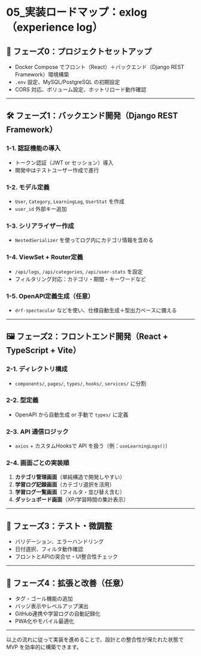 # 05\_実装ロードマップ：exlog（experience log）

## 🧱 フェーズ0：プロジェクトセットアップ

* Docker Compose でフロント（React）＋バックエンド（Django REST Framework）環境構築
* `.env` 設定、MySQL/PostgreSQL の初期設定
* CORS 対応、ボリューム設定、ホットリロード動作確認

---

## 🛠 フェーズ1：バックエンド開発（Django REST Framework）

### 1-1. 認証機能の導入

* トークン認証（JWT or セッション）導入
* 開発中はテストユーザー作成で進行

### 1-2. モデル定義

* `User`, `Category`, `LearningLog`, `UserStat` を作成
* `user_id` 外部キー追加

### 1-3. シリアライザー作成

* `NestedSerializer` を使ってログ内にカテゴリ情報を含める

### 1-4. ViewSet + Router定義

* `/api/logs`, `/api/categories`, `/api/user-stats` を設定
* フィルタリング対応：カテゴリ・期間・キーワードなど

### 1-5. OpenAPI定義生成（任意）

* `drf-spectacular` などを使い、仕様自動生成＋型出力ベースに備える

---

## 🖼 フェーズ2：フロントエンド開発（React + TypeScript + Vite）

### 2-1. ディレクトリ構成

* `components/`, `pages/`, `types/`, `hooks/`, `services/` に分割

### 2-2. 型定義

* OpenAPI から自動生成 or 手動で `types/` に定義

### 2-3. API 通信ロジック

* `axios` + カスタムHooksで API を扱う（例：`useLearningLogs()`）

### 2-4. 画面ごとの実装順

1. **カテゴリ管理画面**（単純構造で開発しやすい）
2. **学習ログ記録画面**（カテゴリ選択を活用）
3. **学習ログ一覧画面**（フィルタ・並び替え含む）
4. **ダッシュボード画面**（XP/学習時間の集計表示）

---

## 🧪 フェーズ3：テスト・微調整

* バリデーション、エラーハンドリング
* 日付選択、フィルタ動作確認
* フロントとAPIの突合せ・UI整合性チェック

---

## 🎯 フェーズ4：拡張と改善（任意）

* タグ・ゴール機能の追加
* バッジ表示やレベルアップ演出
* GitHub連携や学習ログの自動記録化
* PWA化やモバイル最適化

---

以上の流れに従って実装を進めることで、設計との整合性が保たれた状態で MVP を効率的に構築できます。
